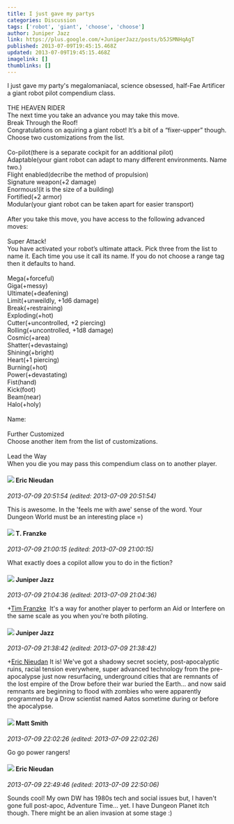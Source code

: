 ```yaml
---
title: I just gave my partys
categories: Discussion
tags: ['robot', 'giant', 'choose', 'choose']
author: Juniper Jazz
link: https://plus.google.com/+JuniperJazz/posts/b5JSMNHqAgT
published: 2013-07-09T19:45:15.468Z
updated: 2013-07-09T19:45:15.468Z
imagelink: []
thumblinks: []
---
```


I just gave my party&#39;s megalomaniacal, science obsessed, half-Fae Artificer a giant robot pilot compendium class.<br /><br />THE HEAVEN RIDER<br />The next time you take an advance you may take this move.<br />Break Through the Roof!<br />Congratulations on aquiring a giant robot! It’s a bit of a “fixer-upper” though. Choose two customizations from the list.<br /><br />Co-pilot(there is a separate cockpit for an additional pilot)<br />Adaptable(your giant robot can adapt to many different environments. Name two.)<br />Flight enabled(decribe the method of propulsion)<br />Signature weapon(+2 damage)<br />Enormous!(it is the size of a building)<br />Fortified(+2 armor)<br />Modular(your giant robot can be taken apart for easier transport)<br /><br />After you take this move, you have access to the following advanced moves:<br /><br />Super Attack!<br />You have activated your robot’s ultimate attack. Pick three from the list to name it. Each time you use it call its name. If you do not choose a range tag then it defaults to hand.<br /><br />Mega(+forceful)<br />Giga(+messy)<br />Ultimate(+deafening)<br />Limit(+unweildly, +1d6 damage)<br />Break(+restraining)<br />Exploding(+hot)<br />Cutter(+uncontrolled, +2 piercing)<br />Rolling(+uncontrolled, +1d8 damage)<br />Cosmic(+area)<br />Shatter(+devastaing)<br />Shining(+bright)<br />Heart(+1 piercing)<br />Burning(+hot)<br />Power(+devastating)<br />Fist(hand)<br />Kick(foot)<br />Beam(near)<br />Halo(+holy)<br /><br />Name:<br /><br />Further Customized<br />Choose another item from the list of customizations.<br /><br />Lead the Way<br />When you die you may pass this compendium class on to another player.
<div id='comment z13egdrqxxerxbqyf04cdv253rnmynirsuo0k'>
  <h4><img src='{{site.baseurl}}//images/avatars/112928858730524882505_photo.jpg'> Eric Nieudan</h4>
      <p><cite>2013-07-09 20:51:54 (edited: 2013-07-09 20:51:54)</cite></p>
        <p>This is awesome. In the &#39;feels me with awe&#39; sense of the word. Your Dungeon World must be an interesting place =)</p>
</div>
        

<div id='comment z13egdrqxxerxbqyf04cdv253rnmynirsuo0k'>
  <h4><img src='{{site.baseurl}}//images/avatars/110330901807759406775_photo.jpg'> T. Franzke</h4>
      <p><cite>2013-07-09 21:00:15 (edited: 2013-07-09 21:00:15)</cite></p>
        <p>What exactly does a copilot allow you to do in the fiction?</p>
</div>
        

<div id='comment z13egdrqxxerxbqyf04cdv253rnmynirsuo0k'>
  <h4><img src='{{site.baseurl}}//images/avatars/109759425182093744832_photo.jpg'> Juniper Jazz</h4>
      <p><cite>2013-07-09 21:04:36 (edited: 2013-07-09 21:04:36)</cite></p>
        <p><span class="proflinkWrapper"><span class="proflinkPrefix">+</span><a class="proflink" href="https://plus.google.com/110330901807759406775" oid="110330901807759406775">Tim Franzke</a></span>  It&#39;s a way for another player to perform an Aid or Interfere on the same scale as you when you&#39;re both piloting.</p>
</div>
        

<div id='comment z13egdrqxxerxbqyf04cdv253rnmynirsuo0k'>
  <h4><img src='{{site.baseurl}}//images/avatars/109759425182093744832_photo.jpg'> Juniper Jazz</h4>
      <p><cite>2013-07-09 21:38:42 (edited: 2013-07-09 21:38:42)</cite></p>
        <p><span class="proflinkWrapper"><span class="proflinkPrefix">+</span><a class="proflink" href="https://plus.google.com/112928858730524882505" oid="112928858730524882505">Eric Nieudan</a></span> It is! We&#39;ve got a shadowy secret society, post-apocalyptic ruins, racial tension everywhere, super advanced technology from the pre-apocalypse just now resurfacing, underground cities that are remnants of the lost empire of the Drow before their war buried the Earth... and now said remnants are beginning to flood with zombies who were apparently programmed by a Drow scientist named Aatos sometime during or before the apocalypse.</p>
</div>
        

<div id='comment z13egdrqxxerxbqyf04cdv253rnmynirsuo0k'>
  <h4><img src='{{site.baseurl}}//images/avatars/114058978089705547111_photo.jpg'> Matt Smith</h4>
      <p><cite>2013-07-09 22:02:26 (edited: 2013-07-09 22:02:26)</cite></p>
        <p>Go go power rangers!</p>
</div>
        

<div id='comment z13egdrqxxerxbqyf04cdv253rnmynirsuo0k'>
  <h4><img src='{{site.baseurl}}//images/avatars/112928858730524882505_photo.jpg'> Eric Nieudan</h4>
      <p><cite>2013-07-09 22:49:46 (edited: 2013-07-09 22:50:06)</cite></p>
        <p>Sounds cool! My own DW has 1980s tech and social issues but, I haven&#39;t gone full post-apoc, Adventure Time... yet. I have Dungeon Planet itch though. There might be an alien invasion at some stage :)</p>
</div>
        